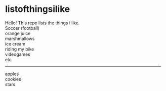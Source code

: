 # listofthingsilike
Hello! This repo lists the things i like.<br>
Soccer (football)<br>
orange juice<br>
marshmallows<br>
ice cream<br>
riding my bike<br>
videogames<br>
etc<br>
<hr>
apples<br>
cookies<br>
stars<br>
